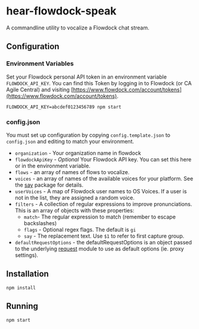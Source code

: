 # hear-flowdock-speak

A commandline utility to vocalize a Flowdock chat stream.

## Configuration

### Environment Variables

Set your Flowdock personal API token in an environment variable
`FLOWDOCK_API_KEY`. You can find this Token by logging in to Flowdock
(or CA Agile Central) and visiting [https://www.flowdock.com/account/tokens](https://www.flowdock.com/account/tokens).

```
FLOWDOCK_API_KEY=abcdef0123456789 npm start
```

### config.json

You must set up configuration by copying `config.template.json` to `config.json`
and editing to match your environment.

* `organization` - Your organization name in flowdock
* `flowdockApiKey` - _Optional_ Your Flowdock API key. You can set this here or
in the environment variable.
* `flows` - an array of names of flows to vocalize.
* `voices` - an array of names of the available voices for your platform. See the [say](https://www.npmjs.com/package/request) package for details.
* `userVoices` - A map of Flowdock user names to OS Voices. If a user is not in the list, they are assigned a random voice.
* `filters` - A collection of regular expressions to improve pronunciations. This is an array of objects with these properties:
  * `match`- The regular expression to match (remember to escape backslashes)
  * `flags` - Optional regex flags. The default is `gi`
  * `say` - The replacement text. Use `$1` to refer to first capture group.
* `defaultRequestOptions` - the defaultRequestOptions is an object passed to
the underlying [request](https://www.npmjs.com/package/request) module to use
as default options (ie. proxy settings).

## Installation

`npm install`

## Running

`npm start`
